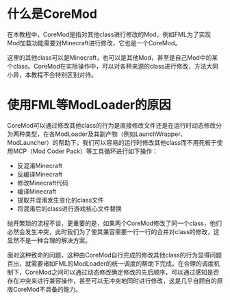 # 什么是CoreMod

在本教程中，CoreMod是指对其他class进行修改的Mod，例如FML为了实现Mod加载功能需要对Minecraft进行修改，它也是一个CoreMod。

这里的其他class可以是Minecraft，也可以是其他Mod，甚至是自己Mod中的某个class。CoreMod在实际操作中，可以对各种来源的class进行修改，方法大同小异，本教程不会特别区别对待。

# 使用FML等ModLoader的原因

CoreMod可以通过修改其他class的行为是直接修改文件还是在运行时动态修改分为两种类型，在各ModLoader及其副产物（例如LaunchWrapper、ModLauncher）的帮助下，我们可以容易的运行时修改其他class而不用死板于使用MCP（Mod Coder Pack）等工具循环进行如下操作：
* 反混淆Minecraft
* 反编译Minecraft
* 修改Minecraft代码
* 编译Minecraft
* 提取并混淆发生变化的class文件
* 将混淆后的class进行游戏核心文件替换

抛开繁琐的流程不谈，更重要的是，如果两个CoreMod修改了同一个class，他们必然会发生冲突，此时我们为了使其兼容需要一行一行的合并对class的修改，这显然不是一种合理的解决方案。

面对这种致命的问题，这种由CoreMod自行完成的修改其他class的行为显得问题百出，就需要诸如FML的ModLoader的统一调度的帮助下完成。在合理的调度机制下，CoreMod之间可以通过动态修改确定修改的先后顺序，可以通过感知是否存在冲突来进行兼容操作，甚至可以无冲突地同时进行修改，这是几乎自顾自的原版CoreMod不具备的能力。
